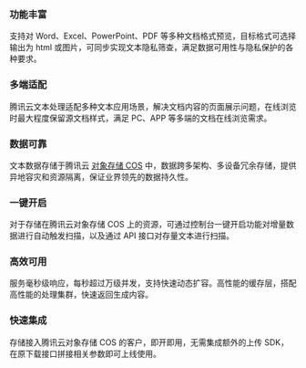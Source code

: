 ### 功能丰富
支持对 Word、Excel、PowerPoint、PDF 等多种文档格式预览，目标格式可选择输出为 html 或图片，可同步实现文本隐私筛查，满足数据可用性与隐私保护的各种要求。

### 多端适配
腾讯云文本处理适配多种文本应用场景，解决文档内容的页面展示问题，在线浏览时最大程度保留源文档样式，满足 PC、APP 等多端的文档在线浏览需求。

### 数据可靠
文本数据存储于腾讯云 [对象存储 COS](https://cloud.tencent.com/document/product/436/) 中，数据跨多架构、多设备冗余存储，提供异地容灾和资源隔离，保证业界领先的数据持久性。

### 一键开启
对于存储在腾讯云对象存储 COS 上的资源，可通过控制台一键开启功能对增量数据进行自动触发扫描，以及通过 API 接口对存量文本进行扫描。

### 高效可用
服务毫秒级响应，每秒超过万级并发，支持快速动态扩容。高性能的缓存层，搭配高性能的处理集群，快速返回生成内容。

### 快速集成
存储接入腾讯云对象存储 COS 的客户，即开即用，无需集成额外的上传 SDK，在原下载接口拼接相关参数即可上线使用。
